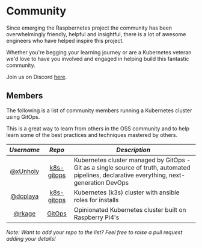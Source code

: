 # Community

Since emerging the Raspbernetes project the community has been overwhelmingly friendly, helpful and insightful, there is a lot of awesome engineers who have helped inspire this project.

Whether you're begging your learning journey or are a Kubernetes veteran we'd love to have you involved and engaged in helping build this fantastic community.

Join us on Discord [here](https://discord.gg/RGvKzVg).

## Members

The following is a list of community members running a Kubernetes cluster using GitOps.

This is a great way to learn from others in the OSS community and to help learn some of the best practices and techniques mastered by others.

| *Username* | *Repo* | *Description* |
| :---------:|:------:|---------------|
|[@xUnholy](https://github.com/xUnholy)|[k8s-gitops](https://github.com/raspbernetes/k8s-gitops)|Kubernetes cluster managed by GitOps - Git as a single source of truth, automated pipelines, declarative everything, next-generation DevOps|
|[@dcplaya](https://github.com/dcplaya)|[k8s-gitops](https://github.com/dcplaya/k8s-gitops)|Kubernetes (k3s) cluster with ansible roles for installs|
|[@rkage](https://github.com/rkage)|[GitOps](https://github.com/mcfio/GitOps)|Opinionated Kubernetes cluster built on Raspberry Pi4's|

*Note: Want to add your *repo* to the list? Feel free to raise a pull request adding your details!*
